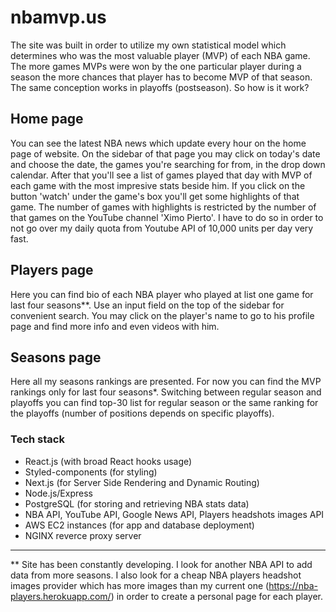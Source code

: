 # nbamvp.us
  The site was built in order to utilize my own statistical model which determines who was the most valuable player (MVP) of each NBA game. The more games MVPs were won by the one particular player during a season the more chances that player has to become MVP of that season. The same conception works in playoffs (postseason). So how is it work?
## Home page
  You can see the latest NBA news which update every hour on the home page of website. On the sidebar of that page you may click on today's date and choose the date, the games you're searching for from, in the drop down calendar. After that you'll see a list of games played that day with MVP of each game with the most impresive stats beside him. If you click on the button 'watch' under the game's box you'll get some highlights of that game. The number of games with highlights is restricted by the number of that games on the YouTube channel 'Ximo Pierto'. I have to do so in order to not go over my daily quota from Youtube API of 10,000 units per day very fast.
## Players page
  Here you can find bio of each NBA player who played at list one game for last four seasons**. Use an input field on the top of the sidebar for convenient search. You may click on the player's name to go to his profile page and find more info and even videos with him.
## Seasons page
Here all my seasons rankings are presented. For now you can find the MVP rankings only for last four seasons*. Switching between regular season and playoffs you can find top-30 list for regular season or the same ranking for the playoffs (number of positions depends on  specific playoffs). 
### Tech stack
- React.js (with broad React hooks usage)
- Styled-components (for styling)
- Next.js (for Server Side Rendering and Dynamic Routing)
- Node.js/Express
- PostgreSQL (for storing and retrieving NBA stats data)
- NBA API, YouTube API, Google News API, Players headshots images API
- AWS EC2 instances (for app and database deployment)
- NGINX reverce proxy server 
_______________________________________________________________________________________________________________________________

** Site has been constantly developing. I look for another NBA API to add data from more seasons. I also look for a cheap NBA players headshot images provider which has more images than my current one (https://nba-players.herokuapp.com/) in order to create a personal page for each player. 
